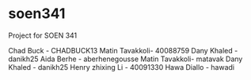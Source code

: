 # soen341
Project for SOEN 341




Chad Buck - CHADBUCK13
Matin Tavakkoli- 40088759
Dany Khaled - danikh25
Aida Berhe - aberhenegousse
Matin Tavakkoli- matavak
Dany Khaled - danikh25
Henry zhixing Li - 40091330
Hawa Diallo - hawadi
